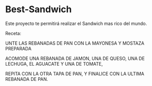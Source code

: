 # Best-Sandwich
Este proyecto te permitirá realizar el Sandwich mas rico del mundo.

Receta:

UNTE LAS REBANADAS DE PAN CON LA MAYONESA Y MOSTAZA PREPARADA

ACOMODE UNA REBANADA DE JAMON, UNA DE QUESO, UNA DE LECHUGA, EL AGUACATE Y UNA DE TOMATE,

REPITA CON LA OTRA TAPA DE PAN, Y FINALICE CON LA ULTIMA REBANADA DE PAN.
